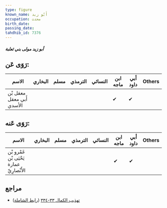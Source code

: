 ```yaml
---
type: figure
known_name: أَبُو زيد
occupation: محدث
birth_date:
passing_date:
tahdhib_id: 7376
---
```

##### أبو زيد مولى بني ثعلبة

## رَوَى عَن:
| الاسم                     | البخاري | مسلم | الترمذي | النسائي | ابن ماجه | أبي داود | Others |
| ------------------------- | ------- | ---- | ------- | ------- | -------- | -------- | ------ |
| معقل بْن أَبي معقل الأسدي |         |      |         |         | ✔        | ✔        |        |
## رَوَى عَنه:
| الاسم                                     | البخاري | مسلم | الترمذي | النسائي | ابن ماجه | أبي داود | Others |
| ----------------------------------------- | ------- | ---- | ------- | ------- | -------- | -------- | ------ |
| عَمْرو بْن يَحْيَى بْن عمارة الأَنْصارِيّ |         |      |         |         | ✔        | ✔        |        |
## مراجع
- [تهذيب الكمال ٣٣-٣٣٤](obsidian://open?vault=Tahdhib-al-Kamal&file=Figures/٧٣٧٦-أبو%20زيد%20مولى%20بني%20ثعلبة) ([رابط الشاملة](https://shamela.ws/book/3722/18005))